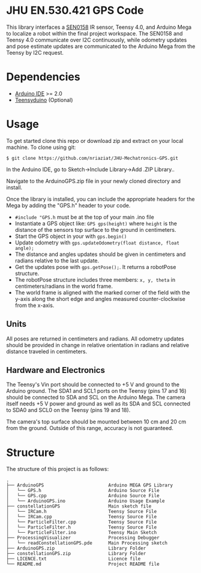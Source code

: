 # JHU EN.530.421 GPS Code

This library interfaces a [SEN0158](https://www.dfrobot.com/product-1088.html) IR sensor, Teensy 4.0, and Arduino Mega to localize a robot within the final project workspace. The SEN0158 and Teensy 4.0 communicate over I2C continuously, while odometry updates and pose estimate updates are communicated to the Arduino Mega from the Teensy by I2C request.

# Dependencies

* [Arduino IDE](https://www.arduino.cc/en/software) >= 2.0
* [Teensyduino](https://www.pjrc.com/teensy/tutorial.html) (Optional)

# Usage

To get started clone this repo or download zip and extract on your local machine. To clone using git:

```shell
$ git clone https://github.com/nriaziat/JHU-Mechatronics-GPS.git
```
In the Arduino IDE, go to Sketch->Include Library->Add .ZIP Library..

Navigate to the ArduinoGPS.zip file in your newly cloned directory and install.

Once the library is installed, you can include the appropriate headers for the Mega by adding the "GPS.h" header to your code.

- `#include "GPS.h` must be at the top of your main .ino file
- Instantiate a GPS object like: `GPS gps(height)` where `height` is the distance of the sensors top surface to the ground in centimeters.
- Start the GPS object in your with `gps.begin()`
- Update odometry with `gps.updateOdometry(float distance, float angle);`
- The distance and angles updates should be given in centimeters and radians relative to the last update.
- Get the updates pose with  `gps.getPose();`. It returns a robotPose structure.
- The robotPose structure includes three members: `x, y, theta` in centimeters/radians in the world frame.
- The world frame is aligned with the marked corner of the field with the y-axis along the short edge and angles measured counter-clockwise from the x-axis.

## Units

All poses are returned in centimeters and radians. All odometry updates should be provided in change in relative orientation in radians and relative distance traveled in centimeters.

## Hardware and Electronics

The Teensy's Vin port should be connected to +5 V and ground to the Arduino ground. The SDA1 and SCL1 ports on the Teensy (pins 17 and 16) should be connected to SDA and SCL on the Arduino Mega. The camera itself needs +5 V power and ground as well as its SDA and SCL connected to SDA0 and SCL0 on the Teensy (pins 19 and 18).

The camera's top surface should be mounted between 10 cm and 20 cm from the ground. Outside of this range, accuracy is not guaranteed.

# Structure

The structure of this project is as follows:

```shell
.
├── ArduinoGPS                        Arduino MEGA GPS Library
│   └── GPS.h                         Arduino Source File
│   └── GPS.cpp                       Arduino Source File
│   └── ArduinoGPS.ino                Arduino Usage Example
├── constellationGPS                  Main sketch file
│   └── IRCam.h                       Teensy Source File
│   └── IRCam.cpp                     Teensy Source File
│   └── ParticleFilter.cpp            Teensy Source File
│   └── ParticleFilter.h              Teensy Source File
│   └── ParticleFilter.ino            Teensy Main Sketch
├── ProcessingVisualizer              Processing Debugger
│   └── readConstellationGPS.pde      Main Processing sketch
├── ArduinoGPS.zip                    Library Folder
├── constellationGPS.zip              Library Folder
├── LICENCE.txt                       Licence file
└── README.md                         Project README file
```
